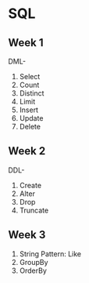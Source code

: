 # SQL

## Week 1

DML-
1. Select
2. Count
3. Distinct
4. Limit
5. Insert
6. Update
7. Delete

## Week 2

DDL-
1. Create
2. Alter
3. Drop
4. Truncate

## Week 3

1. String Pattern: Like
2. GroupBy
3. OrderBy
